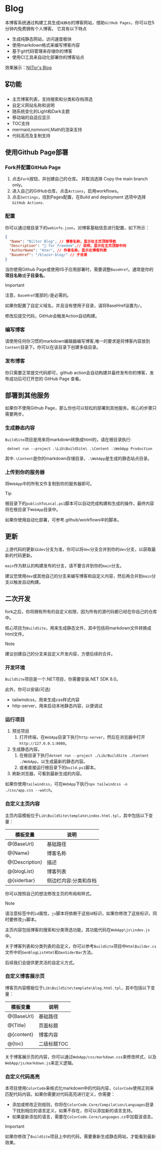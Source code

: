 # Blog

本博客系统通过构建工具生成`纯静态`的博客网站，借助`GitHub Pages`，你可以在5分钟内免费拥有个人博客。 它具有以下特点

- 生成纯静态网站，访问速度极快
- 使用markdown格式来编写博客内容
- 基于git代码管理来存储你的博客
- 使用CI工具来自动化部署你的博客站点

效果展示：[NilTor's Blog](https://blog.dusi.dev/)

## 🎖️功能

- 主页博客列表，支持搜索和分类和存档筛选
- 自定义网站名称和说明
- 随系统变化的Light和Dark主题
- 移动端的自适应显示
- TOC支持
- mermaid,nomnoml,Math的渲染支持
- 代码高亮及复制支持

## 使用Github Page部署

### Fork并配置GitHub Page

1. 点击`Fork`按钮，并创建自己的仓库。 并取消选择 Copy the main branch only。
2. 进入自己的GitHub仓库，点击`Actions`，启用workflows。
3. 点击`Settings`，找到Pages配置，在Build and deployment 选项中选择`GitHub Actions`.

### 配置

你可以通过根目录下的`webinfo.json`，对博客基础信息进行配置，如下所示：

```json
{
  "Name": "Niltor Blog", // 博客名称，显示在主页顶部导航
  "Description": "🗽 for freedom",// 说明，显示在主页顶部中间
  "AuthorName": "Ater", // 作者名称，显示在博客列表
  "BaseHref": "/blazor-blog/" // 子目录
}
```

当你使用Github Page或使用IIS子应用部署时，需要调整`BaseHref`。通常是你的**项目名称**或**子目录名**。

> [!IMPORTANT]
> 注意，`BaseHref`尾部的`/`是必需的。
>
> 如果你配置了自定义域名，并且没有使用子目录，请将BaseHref设置为`/`。

修改后提交代码，GitHub会触发Action自动构建。

### 编写博客

请使用任何你习惯的markdown编辑器编写博客,唯一的要求是将博客内容放到`Content`目录下。你可以在该目录下创建多级目录。

### 发布博客

你只需要正常提交代码即可，github action会自动构建并最终发布你的博客，发布成功后可打开您的 GitHub Page 查看。

## 部署到其他服务

如果你不使用Github Page，那么你也可以轻松的部署到其他服务。核心的步骤只需要两步。

### 生成静态内容

`BuildSite`项目是用来将markdown转换成html的，请在根目录执行:

```pwsh
 dotnet run --project .\Lib\BuildSite\ .\Content .\WebApp Production
```

其中`.\Content`是你的markdown存储目录，`.\WebApp`是生成的静态站点目录。

### 上传到你的服务器

将`WebApp`中的所有文件复制到你的服务器即可。

> [!TIP]
> 根目录下的`publishToLocal.ps1`脚本可以自动完成构建和生成的操作，最终内容将在根目录下`WebApp`目录中。
>
> 如果你使用自动化部署，可参考.github/workflows中的脚本。

## 更新

上游代码的更新以`dev`分支为准，你可以将`dev`分支合并到你的`dev`分支，以获取最新的代码更新。

`main`作为默认的构建发布的分支，请不要合并到你的`main`分支。

建议您使用`dev`或其他自己的分支来编写博客和自定义内容，然后再合并到`main`分支以触发自动构建。

## 二次开发

fork之后，你将拥有所有的自定义权限，因为所有的源代码都已经在你自己的仓库中。

核心项目为`BuildSite`，用来生成静态文件，其中包括将markdown文件转换成html文件。

> [!NOTE]
> 建议创建自己的分支来自定义开发内容，方便后续的合并。

### 开发环境

`BuildSite`项目是一个.NET项目，你需要安装.NET SDK 8.0。

此外，你可以安装(可选)

- tailwindcss，用来生成css样式内容
- http-server，用来启动本地静态内容，以便调试

### 运行项目

1. 预览项目
   1. 打开终端，在`WebApp`目录下执行`http-server`，然后在浏览器中打开`http://127.0.0.1:8080`。
2. 生成静态内容。
   1. 在根目录下执行`dotnet run --project ./Lib/BuildSite ./Content ./WebApp`，以生成最新的静态内容。
   2. 或者直接运行根目录下的`build.ps1`脚本。
3. 刷新浏览器，可看到最新生成的内容。

如果你使用`tailwindcss`，可在`WebApp`下执行`npx tailwindcss -o ./css/app.css --watch`。

### 自定义主页内容

主页内容模板位于`Lib\BuildSite\template\index.html.tpl`，其中包括以下变量：

|模板变量  |说明  |
|---------|---------|
|@{BaseUrl}   |  基础路径       |
|@{Name} |       博客名称  |
|@{Description} |    描述     |
|@{blogList} |    博客列表     |
|@{siderbar} |    侧边栏内容:分类和存档    |

你可以按照自己的想法修改主页的布局和样式。

> [!NOTE]
> 请注意标签中的`id`属性，`js`脚本将依赖于这些id标识，如果你修改了这些标识，同时要修改`js`脚本。

主页内容包括博客的搜索和分类筛选功能，其功能代码在`WebApp\js\index.js`中。

关于博客列表和分类列表的自定义，你可以参考`BuildSite`项目中`HtmlBuilder.cs`文件中的`GenBlogListHtml`和`GenSiderBar`方法。

后续我们会提供更灵活的自定义方式。

### 自定义博客展示页

博客页内容模板位于`Lib\BuildSite\template\blog.html.tpl`，其中包括以下变量：

|模板变量  |说明  |
|---------|---------|
|@{BaseUrl}   |  基础路径       |
|@{Title} |      页面标题  |
|@{content} |    博客内容     |
|@{toc} |   二级标题TOC    |

关于博客展示页的内容，你可以通过`WebApp/css/markdown.css`来修改样式，以及`WebApp/js/markdown.js`来定义逻辑。

### 自定义代码高亮

本项目使用`ColorCode`来格式化markdown中的代码内容，`ColorCode`使用正则来匹配代码内容。如果你需要对代码高亮进行定义，你需要：

- 添加或修改正则规则，你将在`ColorCode.Core/Compilation/Languages`目录下找到相应的语言定义，如果不存在，你可以添加新的语言支持。
- 如果是新添加的语言，需要在`ColorCode.Core/Languages.cs`中加载该语言。

> [!IMPORTANT]
> 如果你修改了`BuildSite`项目上中的代码，需要重新生成静态网站，才能看到最新效果。
